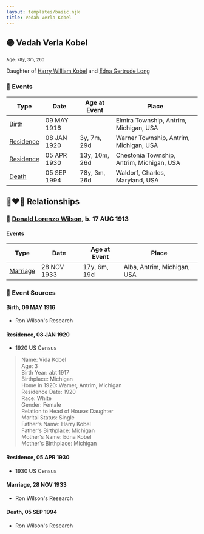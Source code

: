 ```yaml
---
layout: templates/basic.njk
title: Vedah Verla Kobel
---
```

## 🟣 Vedah Verla Kobel
<small>Age: 78y, 3m, 26d</small>

Daughter of [Harry William Kobel](/people/3/30496161) and [Edna Gertrude Long](/people/3/33710863)

### 📆 Events

Type | Date | Age at Event | Place
------ | ------ | ------ | ------
[Birth](#event-event-2) | 09 MAY 1916 |  | Elmira Township, Antrim, Michigan, USA
[Residence](#event-event-0) | 08 JAN 1920 | 3y, 7m, 29d | Warner Township, Antrim, Michigan, USA
[Residence](#event-event-1) | 05 APR 1930 | 13y, 10m, 26d | Chestonia Township, Antrim, Michigan, USA
[Death](#event-event-5) | 05 SEP 1994 | 78y, 3m, 26d | Waldorf, Charles, Maryland, USA

## 👩‍❤️‍👨 Relationships

### 🔵 [Donald Lorenzo Wilson](/people/7/72318427), b. 17 AUG 1913

#### Events

Type | Date | Age at Event | Place
------ | ------ | ------ | ------
[Marriage](#event-family-0-event-0) | 28 NOV 1933 | 17y, 6m, 19d | Alba, Antrim, Michigan, USA
### 📰 Event Sources

#### <a id="event-event-2"></a> Birth, 09 MAY 1916
* Ron Wilson's Research

#### <a id="event-event-0"></a> Residence, 08 JAN 1920
* 1920 US Census
>   
  > Name: Vida Kobel  
  > Age: 3  
  > Birth Year: abt 1917  
  > Birthplace: Michigan  
  > Home in 1920: Wamer, Antrim, Michigan  
  > Residence Date: 1920  
  > Race: White  
  > Gender: Female  
  > Relation to Head of House: Daughter  
  > Marital Status: Single  
  > Father's Name: Harry Kobel  
  > Father's Birthplace: Michigan  
  > Mother's Name: Edna Kobel  
  > Mother's Birthplace: Michigan

#### <a id="event-event-1"></a> Residence, 05 APR 1930
* 1930 US Census

#### <a id="event-family-0-event-0"></a> Marriage, 28 NOV 1933
* Ron Wilson's Research
#### <a id="event-event-5"></a> Death, 05 SEP 1994
* Ron Wilson's Research
